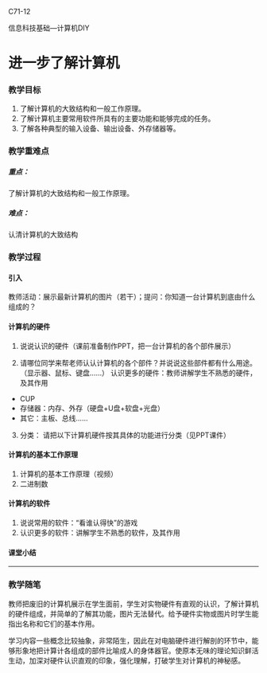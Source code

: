 C71-12

信息科技基础—计算机DIY

# 进一步了解计算机

### 教学目标

1. 了解计算机的大致结构和一般工作原理。
2. 了解计算机主要常用软件所具有的主要功能和能够完成的任务。
3. 了解各种典型的输入设备、输出设备、外存储器等。

### 教学重难点

##### 重点：

了解计算机的大致结构和一般工作原理。

##### 难点：

认清计算机的大致结构

### 教学过程

#### 引入
教师活动：展示最新计算机的图片（若干）；提问：你知道一台计算机到底由什么组成的？

#### 计算机的硬件
1. 说说认识的硬件（课前准备制作PPT，把一台计算机的各个部件展示）

2. 请哪位同学来帮老师认认计算机的各个部件？并说说这些部件都有什么用途。（显示器、鼠标、键盘……）
认识更多的硬件：教师讲解学生不熟悉的硬件，及其作用

- CUP
- 存储器：内存、外存（硬盘+U盘+软盘+光盘）
- 其它：主板、总线……

3. 分类：
请把以下计算机硬件按其具体的功能进行分类（见PPT课件）

#### 计算机的基本工作原理

1. 计算机的基本工作原理（视频）
2. 二进制数



#### 计算机的软件

1. 说说常用的软件：“看谁认得快”的游戏
2. 认识更多的软件：讲解学生不熟悉的软件，及其作用

#### 课堂小结

------


### 教学随笔

教师把废旧的计算机展示在学生面前，学生对实物硬件有直观的认识，了解计算机的硬件组成，并简单的了解其功能，图片无法替代。给予硬件实物或图片时学生能指出名称和它们的基本作用。

学习内容一些概念比较抽象，非常陌生，因此在对电脑硬件进行解剖的环节中，能够形象地把计算计各组成的部件比喻成人的身体器官。使原本无味的理论知识鲜活生动，加深对硬件认识直观的印象，强化理解，打破学生对计算机的神秘感。

